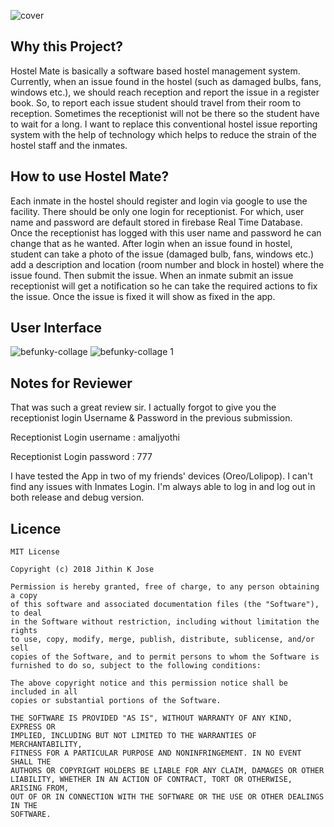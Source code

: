 ![cover](https://user-images.githubusercontent.com/20029287/45880101-75a83e00-bdc4-11e8-8415-429d2af7067d.JPG)

Why this Project?
-
Hostel Mate is basically a software based hostel management system. Currently, when an issue
found in the hostel (such as damaged bulbs, fans, windows etc.), we should reach
reception and report the issue in a register book. So, to report each issue student should travel
from their room to reception. Sometimes the receptionist will not be there so the student have to
wait for a long. I want to replace this conventional hostel issue reporting system with the help of
technology which helps to reduce the strain of the hostel staff and the inmates.

How to use Hostel Mate?
-
Each inmate in the hostel should register and login via google to use the facility. There should
be only one login for receptionist. For which, user name and password are default stored in firebase Real Time Database. Once the receptionist has logged with this user name and
password he can change that as he wanted.
After login when an issue found in hostel, student can take a photo of the issue (damaged bulb,
fans, windows etc.) add a description and location (room number and block in hostel) where the
issue found. Then submit the issue.
When an inmate submit an issue receptionist will get a notification so he can take the required
actions to fix the issue. Once the issue is fixed it will show as fixed in the app.

User Interface
-
![befunky-collage](https://user-images.githubusercontent.com/20029287/45881004-75f60880-bdc7-11e8-8be2-1384ceb71f5b.jpg)
![befunky-collage 1](https://user-images.githubusercontent.com/20029287/45881007-7b535300-bdc7-11e8-873d-fcdaa66026d0.jpg)

Notes for Reviewer
-
That was such a great review sir. I actually forgot to give you the receptionist login Username & Password in the previous submission.

Receptionist Login username : amaljyothi

Receptionist Login password : 777

I have tested the App in two of my friends' devices (Oreo/Lolipop). I can't find any issues with Inmates Login. I'm always able to log in and log out in both release and debug version.

Licence
-
```
MIT License

Copyright (c) 2018 Jithin K Jose

Permission is hereby granted, free of charge, to any person obtaining a copy
of this software and associated documentation files (the "Software"), to deal
in the Software without restriction, including without limitation the rights
to use, copy, modify, merge, publish, distribute, sublicense, and/or sell
copies of the Software, and to permit persons to whom the Software is
furnished to do so, subject to the following conditions:

The above copyright notice and this permission notice shall be included in all
copies or substantial portions of the Software.

THE SOFTWARE IS PROVIDED "AS IS", WITHOUT WARRANTY OF ANY KIND, EXPRESS OR
IMPLIED, INCLUDING BUT NOT LIMITED TO THE WARRANTIES OF MERCHANTABILITY,
FITNESS FOR A PARTICULAR PURPOSE AND NONINFRINGEMENT. IN NO EVENT SHALL THE
AUTHORS OR COPYRIGHT HOLDERS BE LIABLE FOR ANY CLAIM, DAMAGES OR OTHER
LIABILITY, WHETHER IN AN ACTION OF CONTRACT, TORT OR OTHERWISE, ARISING FROM,
OUT OF OR IN CONNECTION WITH THE SOFTWARE OR THE USE OR OTHER DEALINGS IN THE
SOFTWARE.
```
